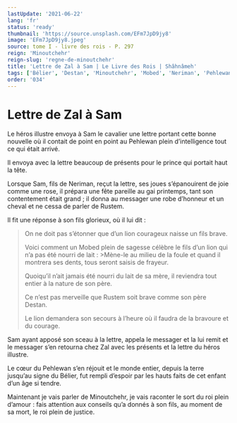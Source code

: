 ```yaml
---
lastUpdate: '2021-06-22'
lang: 'fr'
status: 'ready'
thumbnail: 'https://source.unsplash.com/EFm7JpD9jy8'
image: 'EFm7JpD9jy8.jpeg'
source: tome I - livre des rois - P. 297
reign: 'Minoutchehr'
reign-slug: 'regne-de-minoutchehr'
title: 'Lettre de Zal à Sam | Le Livre des Rois | Shâhnâmeh'
tags: ['Bélier', 'Destan', 'Minoutchehr', 'Mobed', 'Neriman', 'Pehlewan', 'Rustem', 'Sam', 'Zal']
order: '034'
---
```


<!-- LTeX: language=fr -->

# Lettre de Zal à Sam

Le héros illustre envoya à Sam le cavalier une lettre portant cette bonne nouvelle où il contait de point en point au Pehlewan plein d’intelligence tout ce qui était arrivé.

Il envoya avec la lettre beaucoup de présents pour le prince qui portait haut la tête.

Lorsque Sam, fils de Neriman, reçut la lettre, ses joues s’épanouirent de joie comme une rose, il prépara une fête pareille au gai printemps, tant son contentement était grand ; il donna au messager une robe d’honneur et un cheval et ne cessa de parler de Rustem.

Il fit une réponse à son fils glorieux, où il lui dit :

> On ne doit pas s’étonner que d’un lion courageux naisse un fils brave.
>
> Voici comment un Mobed plein de sagesse célèbre le fils d’un lion qui n’a pas été nourri de lait : >Mène-le au milieu de la foule et quand il montrera ses dents, tous seront saisis de frayeur.
>
> Quoiqu’il n’ait jamais été nourri du lait de sa mère, il reviendra tout entier à la nature de son père.
>
> Ce n’est pas merveille que Rustem soit brave comme son père Destan.
>
> Le lion demandera son secours à l’heure où il faudra de la bravoure et du courage.

Sam ayant apposé son sceau à la lettre, appela le messager et la lui remit et le messager s’en retourna chez Zal avec les présents et la lettre du héros illustre.

Le cœur du Pehlewan s’en réjouit et le monde entier, depuis la terre jusqu’au signe du Bélier, fut rempli d’espoir par les hauts faits de cet enfant d’un âge si tendre.

Maintenant je vais parler de Minoutchehr, je vais raconter le sort du roi plein d’amour : fais attention aux conseils qu’a donnés à son fils, au moment de sa mort, le roi plein de justice.
